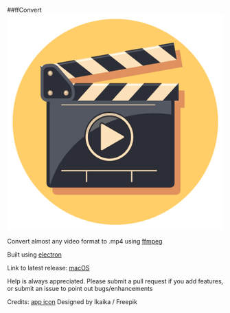 ##ffConvert
![ffConvert](icons/icon.png)

Convert almost any video format to .mp4 using [ffmpeg](https://ffmpeg.org/)

Built using [electron](http://electron.atom.io/)

Link to latest release: [macOS](https://github.com/hanayik/ffConvert/releases/download/1.0.2/ffconvert-macOS.zip)

Help is always appreciated. Please submit a pull request if you add features, or submit an issue to point out bugs/enhancements


Credits: [app icon](http://www.freepik.com) Designed by Ikaika / Freepik
